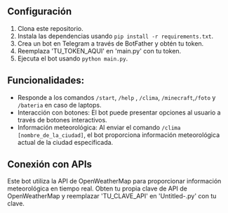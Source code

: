 ## Configuración

1. Clona este repositorio.
2. Instala las dependencias usando `pip install -r requirements.txt`.
3. Crea un bot en Telegram a través de BotFather y obtén tu token.
4. Reemplaza 'TU_TOKEN_AQUI' en 'main.py' con tu token.
5. Ejecuta el bot usando `python main.py`.

## Funcionalidades:

- Responde a los comandos `/start`, `/help` , `/clima`, `/minecraft`,`/foto` y `/bateria` en caso de laptops.
- Interacción con botones: El bot puede presentar opciones al usuario a través de botones interactivos.
- Información meteorológica: Al enviar el comando `/clima [nombre_de_la_ciudad]`, el bot proporciona información meteorológica actual de la ciudad especificada.

## Conexión con APIs

Este bot utiliza la API de OpenWeatherMap para proporcionar información meteorológica en tiempo real. Obten tu propia clave de API de OpenWeatherMap y reemplazar 'TU_CLAVE_API' en 'Untitled-.py' con tu clave.
